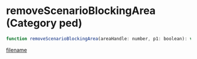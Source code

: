 # removeScenarioBlockingArea (Category ped)

```js
function removeScenarioBlockingArea(areaHandle: number, p1: boolean): void
```

[filename](removeScenarioBlockingArea_m.md ':include')